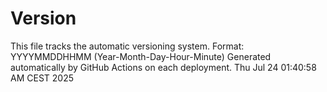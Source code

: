 # Version
This file tracks the automatic versioning system.
Format: YYYYMMDDHHMM (Year-Month-Day-Hour-Minute)
Generated automatically by GitHub Actions on each deployment.
Thu Jul 24 01:40:58 AM CEST 2025
